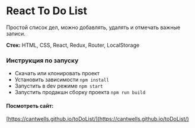 # React To Do List
Простой список дел, можно добавлять, удалять и отмечать важные записи.

__Стек:__ HTML, CSS, React, Redux, Router, LocalStorage

### Инструкция по запуску
* Скачать или клонировать проект
* Установить зависимости `npm install`
* Запустить в dev режиме `npm start`
* Запустить продакшн сборку проекта `npm run build`

#### Посмотреть сайт:
[https://cantwells.github.io/toDoList/](https://cantwells.github.io/toDoList/)
